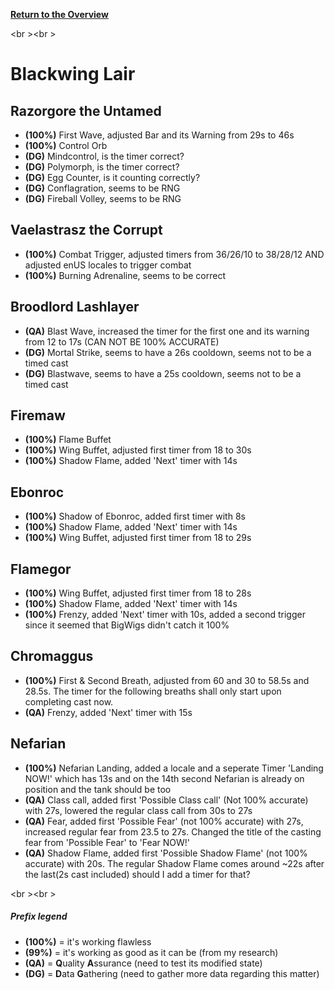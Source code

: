 <b><a href="https://github.com/MOUZU/BigWigs"> Return to the Overview </a></b>

<br \><br \>
# Blackwing Lair

## Razorgore the Untamed
- <b>(100%)</b> First Wave, adjusted Bar and its Warning from 29s to 46s
- <b>(100%)</b> Control Orb
- <b>(DG)</b> Mindcontrol, is the timer correct?
- <b>(DG)</b> Polymorph, is the timer correct?
- <b>(DG)</b> Egg Counter, is it counting correctly?
- <b>(DG)</b> Conflagration, seems to be RNG
- <b>(DG)</b> Fireball Volley, seems to be RNG

## Vaelastrasz the Corrupt
- <b>(100%)</b> Combat Trigger, adjusted timers from 36/26/10 to 38/28/12 AND adjusted enUS locales to trigger combat
- <b>(100%)</b> Burning Adrenaline, seems to be correct

## Broodlord Lashlayer
- <b>(QA)</b> Blast Wave, increased the timer for the first one and its warning from 12 to 17s (CAN NOT BE 100% ACCURATE)
- <b>(DG)</b> Mortal Strike, seems to have a 26s cooldown, seems not to be a timed cast
- <b>(DG)</b> Blastwave, seems to have a 25s cooldown, seems not to be a timed cast

## Firemaw
- <b>(100%)</b> Flame Buffet
- <b>(100%)</b> Wing Buffet, adjusted first timer from 18 to 30s
- <b>(100%)</b> Shadow Flame, added 'Next' timer with 14s
 
## Ebonroc
- <b>(100%)</b> Shadow of Ebonroc, added first timer with 8s
- <b>(100%)</b> Shadow Flame, added 'Next' timer with 14s
- <b>(100%)</b> Wing Buffet, adjusted first timer from 18 to 29s

## Flamegor
- <b>(100%)</b> Wing Buffet, adjusted first timer from 18 to 28s
- <b>(100%)</b> Shadow Flame, added 'Next' timer with 14s
- <b>(100%)</b> Frenzy, added 'Next' timer with 10s, added a second trigger since it seemed that BigWigs didn't catch it 100%

## Chromaggus
- <b>(100%)</b> First & Second Breath, adjusted from 60 and 30 to 58.5s and 28.5s. The timer for the following breaths shall only start upon completing cast now.
- <b>(QA)</b> Frenzy, added 'Next' timer with 15s

## Nefarian
- <b>(100%)</b> Nefarian Landing, added a locale and a seperate Timer 'Landing NOW!' which has 13s and on the 14th second Nefarian is already on position and the tank should be too
- <b>(QA)</b> Class call, added first 'Possible Class call' (Not 100% accurate) with 27s, lowered the regular class call from 30s to 27s
- <b>(QA)</b> Fear, added first 'Possible Fear' (not 100% accurate) with 27s, increased regular fear from 23.5 to 27s. Changed the title of the casting fear from 'Possible Fear' to 'Fear NOW!'
- <b>(QA)</b> Shadow Flame, added first 'Possible Shadow Flame' (not 100% accurate) with 20s. The regular Shadow Flame comes around ~22s after the last(2s cast included) should I add a timer for that?


<br \><br \>
##### Prefix legend
- <b>(100%)</b>  = it's working flawless
- <b>(99%)</b>   = it's working as good as it can be (from my research)
- <b>(QA)</b>    = <b>Q</b>uality <b>A</b>ssurance (need to test its modified state)
- <b>(DG)</b>    = <b>D</b>ata <b>G</b>athering (need to gather more data regarding this matter)
